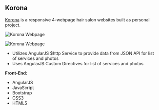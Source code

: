 
**Korona**
--------------------

[Korona](http://www.bernadetteengleman.com/Websites/Korona%20Hair%20Salon/index.html)  is a responsive 4-webpage hair salon websites built as personal project.

![Korona Webpage](http://www.bernadetteengleman.com/img/portfolio/koronathumbnail.jpg)

![Korona Webpage](http://www.bernadetteengleman.com/img/portfolio/koronathumbnail2.jpg)

 - Utilizes AngularJS $http Service to provide data from JSON API for list of services and photos
 - Uses AngularJS Custom Directives for list of services and photos



**Front-End:**

 - AngularJS
 - JavaScript
 - Bootstrap
 - CSS3
 - HTML5
